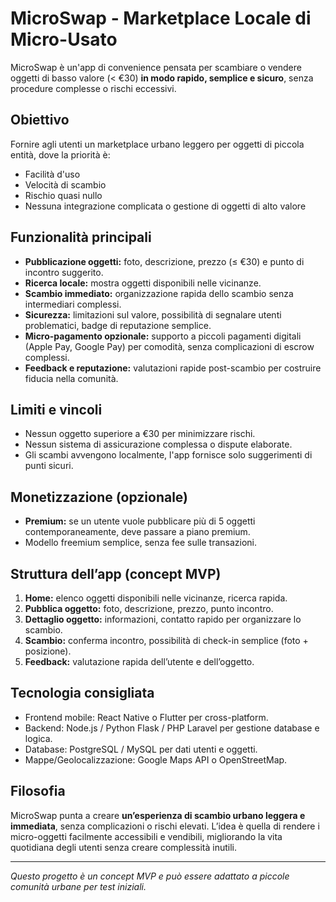 # MicroSwap - Marketplace Locale di Micro-Usato

MicroSwap è un'app di convenience pensata per scambiare o vendere oggetti di basso valore (< €30) **in modo rapido, semplice e sicuro**, senza procedure complesse o rischi eccessivi.

## Obiettivo

Fornire agli utenti un marketplace urbano leggero per oggetti di piccola entità, dove la priorità è:

* Facilità d'uso
* Velocità di scambio
* Rischio quasi nullo
* Nessuna integrazione complicata o gestione di oggetti di alto valore

## Funzionalità principali

* **Pubblicazione oggetti:** foto, descrizione, prezzo (≤ €30) e punto di incontro suggerito.
* **Ricerca locale:** mostra oggetti disponibili nelle vicinanze.
* **Scambio immediato:** organizzazione rapida dello scambio senza intermediari complessi.
* **Sicurezza:** limitazioni sul valore, possibilità di segnalare utenti problematici, badge di reputazione semplice.
* **Micro-pagamento opzionale:** supporto a piccoli pagamenti digitali (Apple Pay, Google Pay) per comodità, senza complicazioni di escrow complessi.
* **Feedback e reputazione:** valutazioni rapide post-scambio per costruire fiducia nella comunità.

## Limiti e vincoli

* Nessun oggetto superiore a €30 per minimizzare rischi.
* Nessun sistema di assicurazione complessa o dispute elaborate.
* Gli scambi avvengono localmente, l'app fornisce solo suggerimenti di punti sicuri.

## Monetizzazione (opzionale)

* **Premium:** se un utente vuole pubblicare più di 5 oggetti contemporaneamente, deve passare a piano premium.
* Modello freemium semplice, senza fee sulle transazioni.

## Struttura dell’app (concept MVP)

1. **Home:** elenco oggetti disponibili nelle vicinanze, ricerca rapida.
2. **Pubblica oggetto:** foto, descrizione, prezzo, punto incontro.
3. **Dettaglio oggetto:** informazioni, contatto rapido per organizzare lo scambio.
4. **Scambio:** conferma incontro, possibilità di check-in semplice (foto + posizione).
5. **Feedback:** valutazione rapida dell’utente e dell’oggetto.

## Tecnologia consigliata

* Frontend mobile: React Native o Flutter per cross-platform.
* Backend: Node.js / Python Flask / PHP Laravel per gestione database e logica.
* Database: PostgreSQL / MySQL per dati utenti e oggetti.
* Mappe/Geolocalizzazione: Google Maps API o OpenStreetMap.

## Filosofia

MicroSwap punta a creare **un’esperienza di scambio urbano leggera e immediata**, senza complicazioni o rischi elevati. L’idea è quella di rendere i micro-oggetti facilmente accessibili e vendibili, migliorando la vita quotidiana degli utenti senza creare complessità inutili.

---

*Questo progetto è un concept MVP e può essere adattato a piccole comunità urbane per test iniziali.*
